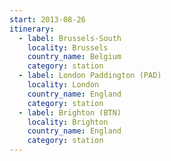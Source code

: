 ```yaml
---
start: 2013-08-26
itinerary:
  - label: Brussels-South
    locality: Brussels
    country_name: Belgium
    category: station
  - label: London Paddington (PAD)
    locality: London
    country_name: England
    category: station
  - label: Brighton (BTN)
    locality: Brighton
    country_name: England
    category: station
---
```

